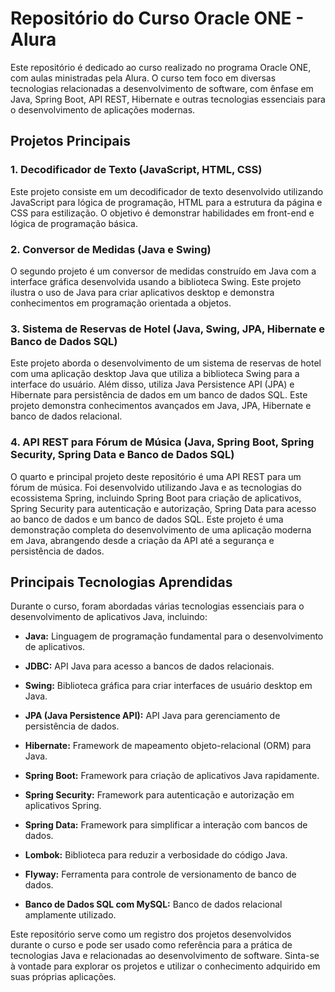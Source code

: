 # Repositório do Curso Oracle ONE - Alura

Este repositório é dedicado ao curso realizado no programa Oracle ONE, com aulas ministradas pela Alura. O curso tem foco em diversas tecnologias relacionadas a desenvolvimento de software, com ênfase em Java, Spring Boot, API REST, Hibernate e outras tecnologias essenciais para o desenvolvimento de aplicações modernas.

## Projetos Principais

### 1. Decodificador de Texto (JavaScript, HTML, CSS)

Este projeto consiste em um decodificador de texto desenvolvido utilizando JavaScript para lógica de programação, HTML para a estrutura da página e CSS para estilização. O objetivo é demonstrar habilidades em front-end e lógica de programação básica.

### 2. Conversor de Medidas (Java e Swing)

O segundo projeto é um conversor de medidas construído em Java com a interface gráfica desenvolvida usando a biblioteca Swing. Este projeto ilustra o uso de Java para criar aplicativos desktop e demonstra conhecimentos em programação orientada a objetos.

### 3. Sistema de Reservas de Hotel (Java, Swing, JPA, Hibernate e Banco de Dados SQL)

Este projeto aborda o desenvolvimento de um sistema de reservas de hotel com uma aplicação desktop Java que utiliza a biblioteca Swing para a interface do usuário. Além disso, utiliza Java Persistence API (JPA) e Hibernate para persistência de dados em um banco de dados SQL. Este projeto demonstra conhecimentos avançados em Java, JPA, Hibernate e banco de dados relacional.

### 4. API REST para Fórum de Música (Java, Spring Boot, Spring Security, Spring Data e Banco de Dados SQL)

O quarto e principal projeto deste repositório é uma API REST para um fórum de música. Foi desenvolvido utilizando Java e as tecnologias do ecossistema Spring, incluindo Spring Boot para criação de aplicativos, Spring Security para autenticação e autorização, Spring Data para acesso ao banco de dados e um banco de dados SQL. Este projeto é uma demonstração completa do desenvolvimento de uma aplicação moderna em Java, abrangendo desde a criação da API até a segurança e persistência de dados.

## Principais Tecnologias Aprendidas

Durante o curso, foram abordadas várias tecnologias essenciais para o desenvolvimento de aplicativos Java, incluindo:

- **Java:** Linguagem de programação fundamental para o desenvolvimento de aplicativos.

- **JDBC:** API Java para acesso a bancos de dados relacionais.

- **Swing:** Biblioteca gráfica para criar interfaces de usuário desktop em Java.

- **JPA (Java Persistence API):** API Java para gerenciamento de persistência de dados.

- **Hibernate:** Framework de mapeamento objeto-relacional (ORM) para Java.

- **Spring Boot:** Framework para criação de aplicativos Java rapidamente.

- **Spring Security:** Framework para autenticação e autorização em aplicativos Spring.

- **Spring Data:** Framework para simplificar a interação com bancos de dados.

- **Lombok:** Biblioteca para reduzir a verbosidade do código Java.

- **Flyway:** Ferramenta para controle de versionamento de banco de dados.

- **Banco de Dados SQL com MySQL:** Banco de dados relacional amplamente utilizado.

Este repositório serve como um registro dos projetos desenvolvidos durante o curso e pode ser usado como referência para a prática de tecnologias Java e relacionadas ao desenvolvimento de software. Sinta-se à vontade para explorar os projetos e utilizar o conhecimento adquirido em suas próprias aplicações.
